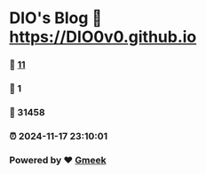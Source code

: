 # DIO's Blog :link: https://DIO0v0.github.io 
### :page_facing_up: [11](https://DIO0v0.github.io/tag.html) 
### :speech_balloon: 1 
### :hibiscus: 31458 
### :alarm_clock: 2024-11-17 23:10:01 
### Powered by :heart: [Gmeek](https://github.com/Meekdai/Gmeek)
